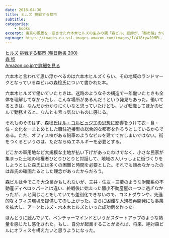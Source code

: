 ```yaml
---
date: 2018-04-30
title: ヒルズ 挑戦する都市
subtitle: 
categories: 
    - books
excerpt: 東京の風景を一変させた六本木ヒルズの生みの親「森ビル」総帥が、「都市論」から、再開発での地権者との交渉までを初めて語る。世界レベルの空間造りを目指した元文学青年の「都市の論理」が、愛する東京を変え、海を越える。
ogimage: https://images-na.ssl-images-amazon.com/images/I/418rywJ0MPL._SX307_BO1,204,203,200_.jpg
---
```


<div class="__media"><a href="https://www.amazon.co.jp/dp/4022733004/?tag=warikiru-22" target="_blank" rel="noopener">
<img src="https://images-na.ssl-images-amazon.com/images/I/418rywJ0MPL._SX307_BO1,204,203,200_.jpg" alt="" class="__media__image">
<div class="__media__body">
    <div>ヒルズ 挑戦する都市 (朝日新書 200)</div>
    <div class="__media__text">森 稔</div>
    <div>Amazon.co.jpで詳細を見る</div>
</div>
</a></div>

六本木と言われて思い浮かべるのは六本木ヒルズくらい、その地域のランドマークとなっている森ビルの森稔氏について書かれた本。

六本木ヒルズで働いていたときは、迷路のようなその構造で一年働いたときも全体を理解してなかったし、こんな場所があるんだ！という発見もあった。働いてるときは、なんだか分かりにくいなと思っていたけども、いざ転職してほかのビルで勤務すると、なんとも素っ気ないものに感じる。

それものそのはず、森稔氏は[ル・コルビュジエの思想](https://ja.wikipedia.org/wiki/%E8%BC%9D%E3%81%8F%E9%83%BD%E5%B8%82)に影響をうけて衣・食・住・文化を一まとめとした職住近接型の総合的な都市を作ろうとしているからである。ただ、オフィス棟がある鉛筆のようなビルを建てておしまいではない。街をつくるというのは、ただならぬエネルギーを必要とする。

どこかの軍用地など大規模な土地が払い下げがあったわけでなく、小さな民家が集まった土地の地権者ひとりひとりと対話して、地域の人いっしょに街づくりをしようとした森氏には多くの困難と時間を必要とした。それでも諦めなかったのは森氏の確固たるとした理念があったからだろう。

森ビルは今でこそ大企業かもしれないが、三井・住友・三菱のような財閥系の不動産ディベロッパーとは違い、終戦後に始まった弱小不動産屋の一つに過ぎなかったが、人と同じことをしていても差別化できないので、コストダウンや、先進的なオフィス環境を提供してのし上がった。さらに困難な大規模再開発にも事業を拡大し、アークヒルズ・六本木ヒルズといった成功例を作った。

ほんとうに読んでいて、ベンチャーマインドというかスタートアップのような熱量を感じたし感化された。もし、自分が起業することがあれば、将来、絶対森ビルにオフィスを構えたいと思うようになった。
